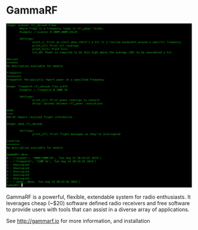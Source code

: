 GammaRF
=======

![GRF](grf.png)

GammaRF is a powerful, flexible, extendable system for radio enthusiasts. It
leverages cheap (~$20) software defined radio receivers and free software to
provide users with tools that can assist in a diverse array of applications.
  
See http://gammarf.io for more information, and installation
